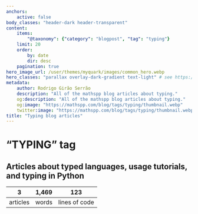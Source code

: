 ```yaml
---
anchors:
    active: false
body_classes: "header-dark header-transparent"
content:
    items:
        "@taxonomy": {"category": "blogpost", "tag": "typing"}
    limit: 20
    order:
        by: date
        dir: desc
    pagination: true
hero_image_url: /user/themes/myquark/images/common_hero.webp
hero_classes: "parallax overlay-dark-gradient text-light" # see https://demo.getgrav.org/blog-skeleton/blog/hero-classes
metadata:
    author: Rodrigo Girão Serrão
    description: "All of the mathspp blog articles about typing."
    og:description: "All of the mathspp blog articles about typing."
    og:image: "https://mathspp.com/blog/tags/typing/thumbnail.webp"
    twitter:image: "https://mathspp.com/blog/tags/typing/thumbnail.webp"
title: "Typing blog articles"
---
```


# “TYPING” tag


## Articles about typed languages, usage tutorials, and typing in Python



<table class="stats-table">
    <thead>
        <tr>
            <th style="text-align: center;">3</th>
            <th style="text-align: center;">1,469</th>
            <th style="text-align: center;">123</th>
        </tr>
    </thead>
    <tbody>
        <tr>
            <td style="text-align: center;">articles</td>
            <td style="text-align: center;">words</td>
            <td style="text-align: center;">lines of code</td>
        </tr>
    </tbody>
</table>